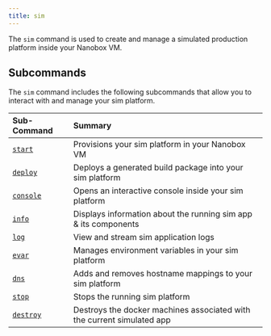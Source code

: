 ```yaml
---
title: sim
---
```


The `sim` command is used to create and manage a simulated production platform inside your Nanobox VM.

## Subcommands
The `sim` command includes the following subcommands that allow you to interact with and manage your sim platform.

| Sub-Command          | Summary                                                                |
|:---------------------|:-----------------------------------------------------------------------|
| [`start`](start)     | Provisions your sim platform in your Nanobox VM                        |
| [`deploy`](deploy)   | Deploys a generated build package into your sim platform               |
| [`console`](console) | Opens an interactive console inside your sim platform                  |
| [`info`](info)       | Displays information about the running sim app & its components        |
| [`log`](log)         | View and stream sim application logs                                   |
| [`evar`](evar)       | Manages environment variables in your sim platform                     |
| [`dns`](dns)         | Adds and removes hostname mappings to your sim platform                |
| [`stop`](stop)       | Stops the running sim platform                                         |
| [`destroy`](destroy) | Destroys the docker machines associated with the current simulated app |
